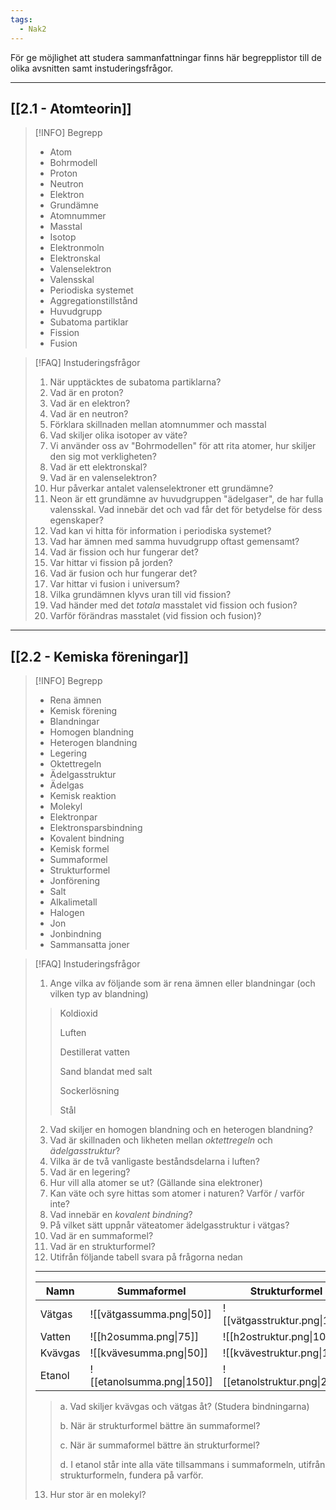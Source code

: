 ```yaml
---
tags:
  - Nak2
---
```


För ge möjlighet att studera sammanfattningar finns här begrepplistor till de olika avsnitten samt instuderingsfrågor.

---

## [[2.1 - Atomteorin]]

>[!INFO] Begrepp
>- Atom
>- Bohrmodell
>- Proton
>- Neutron
>- Elektron
>- Grundämne
>- Atomnummer
>- Masstal
>- Isotop
>- Elektronmoln
>- Elektronskal
>- Valenselektron
>- Valensskal
>- Periodiska systemet
>- Aggregationstillstånd
>- Huvudgrupp
>- Subatoma partiklar
>- Fission
>- Fusion


>[!FAQ] Instuderingsfrågor
>1. När upptäcktes de subatoma partiklarna?
>2.  Vad är en proton?
>3. Vad är en elektron?
>4. Vad är en neutron?
>5. Förklara skillnaden mellan atomnummer och masstal
>6. Vad skiljer olika isotoper av väte?
>7. Vi använder oss av "Bohrmodellen" för att rita atomer, hur skiljer den sig mot verkligheten?
>8. Vad är ett elektronskal?
>9. Vad är en valenselektron?
>10. Hur påverkar antalet valenselektroner ett grundämne?
>11. Neon är ett grundämne av huvudgruppen "ädelgaser", de har fulla valensskal. Vad innebär det och vad får det för betydelse för dess egenskaper?
>12. Vad kan vi hitta för information i periodiska systemet?
>13. Vad har ämnen med samma huvudgrupp oftast gemensamt?
>14. Vad är fission och hur fungerar det?
>15. Var hittar vi fission på jorden?
>16. Vad är fusion och hur fungerar det?
>17. Var hittar vi fusion i universum?
>18. Vilka grundämnen klyvs uran till vid fission?
>19. Vad händer med det *totala* masstalet vid fission och fusion?
>20. Varför förändras masstalet (vid fission och fusion)?



---

## [[2.2 - Kemiska föreningar]]


>[!INFO] Begrepp
>- Rena ämnen
>- Kemisk förening
>- Blandningar
>- Homogen blandning
>- Heterogen blandning
>- Legering
>- Oktettregeln
>- Ädelgasstruktur
>- Ädelgas
>- Kemisk reaktion
>- Molekyl
>- Elektronpar
>- Elektronsparsbindning
>- Kovalent bindning
>- Kemisk formel
>- Summaformel
>- Strukturformel
>- Jonförening
>- Salt
>- Alkalimetall
>- Halogen
>- Jon
>- Jonbindning
>- Sammansatta joner


>[!FAQ] Instuderingsfrågor
>1. Ange vilka av följande som är rena ämnen eller blandningar (och vilken typ av blandning)
>>Koldioxid
>>
>>Luften
>>
>>Destillerat vatten
>>
>> Sand blandat med salt
>> 
>>Sockerlösning
>>
>> Stål
>2. Vad skiljer en homogen blandning och en heterogen blandning?
>3. Vad är skillnaden och likheten mellan *oktettregeln* och *ädelgasstruktur*?
>4. Vilka är de två vanligaste beståndsdelarna i luften?
>5. Vad är en legering?
>6. Hur vill alla atomer se ut? (Gällande sina elektroner)
>7. Kan väte och syre hittas som atomer i naturen? Varför / varför inte?
>8. Vad innebär en *kovalent bindning*?
>9. På vilket sätt uppnår väteatomer ädelgasstruktur i vätgas?
>10. Vad är en summaformel?
>11. Vad är en strukturformel?
>12.  Utifrån följande tabell svara på frågorna nedan
>    ---
>    
>    
> | Namn    | Summaformel                               | Strukturformel                            |
> | ------- | ----------------------------------------- | ----------------------------------------- |
> | Vätgas  | ![[vätgassumma.png\|50]]  | ![[vätgasstruktur.png\|100]] |
> | Vatten  | ![[h2osumma.png\|75]]  | ![[h2ostruktur.png\|100]] |
> | Kvävgas | ![[kvävesumma.png\|50]]  | ![[kvävestruktur.png\|100]] |
> | Etanol  | ![[etanolsumma.png\|150]] | ![[etanolstruktur.png\|200]] |
> 
> > a. Vad skiljer kvävgas och vätgas åt? (Studera bindningarna)
> > 
> > b. När är strukturformel bättre än summaformel?
> > 
> > c. När är summaformel bättre än strukturformel?
> > 
> > d. I etanol står inte alla väte tillsammans i summaformeln, utifrån strukturformeln, fundera på varför.
> > 
> 
> 13.  Hur stor är en molekyl?
> 





